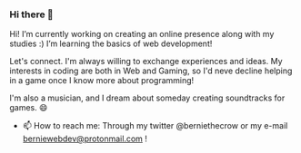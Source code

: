 ### Hi there 👋

Hi! I’m currently working on creating an online presence along with my studies :) I’m learning the basics of web development!

Let's connect. I'm always willing to exchange experiences and ideas. My interests in coding are both in Web and Gaming, so I'd neve decline helping in a game once I know more about programming!

I'm also a musician, and I dream about someday creating soundtracks for games. 😄

- 📫 How to reach me: Through my twitter @berniethecrow or my e-mail berniewebdev@protonmail.com !
